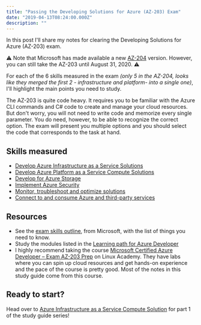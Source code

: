 ```yaml
---
title: "Passing the Developing Solutions for Azure (AZ-203) Exam"
date: "2019-04-13T08:24:00.000Z"
description: ""
---
```


In this post I'll share my notes for clearing the Developing Solutions for Azure (AZ-203) exam. 

⚠️ Note that Microsoft has made available a new [AZ-204](https://docs.microsoft.com/en-us/learn/certifications/exams/az-204) version. 
However, you can still take the AZ-203 until August 31, 2020. ⚠

For each of the 6 skills measured in the exam *(only 5 in the AZ-204, looks like they merged the first 2 - infrastructure and platform- into a single one)*, I'll highlight the main points you need to study.

The AZ-203 is quite code heavy. It requires you to be familiar with the Azure CLI commands and C# code to create and manage your cloud resources. But don't worry, you will not need to write code and memorize every single parameter. You do need, however, to be able to recognize the correct option. The exam will present you multiple options and you should select the code that corresponds to the task at hand.

## Skills measured

- [Develop Azure Infrastructure as a Service Solutions](../passing-az-203-p1-azure-infrastructure)
- [Develop Azure Platform as a Service Compute Solutions](../passing-az-203-p2-azure-platform-as-service-compute)
- [Develop for Azure Storage](../passing-az-203-p3-azure-storage)
- [Implement Azure Security](../passing-az-203-p4-azure-security)
- [Monitor, troubleshoot and optimize solutions](../passing-az-203-p5-monitor-azure-solutions)
- [Connect to and consume Azure and third-party services](../passing-az-203-p6-connect-3rd-party-services)
## Resources

- See the [exam skills outline](https://query.prod.cms.rt.microsoft.com/cms/api/am/binary/RE3VEHC), from Microsoft, with the list of things you need to know.
- Study the modules listed in the [Learning path for Azure Developer](https://query.prod.cms.rt.microsoft.com/cms/api/am/binary/RWtQqM)
- I highly recommend taking the course [Microsoft Certified Azure Developer – Exam AZ-203 Prep](https://linuxacademy.com/course/microsoft-certified-azure-developer-exam-az-203-prep/) on Linux Academy. They have labs where you can spin up cloud resources and get hands-on experience and the pace of the course is pretty good. Most of the notes in this study guide come from this course.

## Ready to start?

Head over to [Azure Infrastructure as a Service Compute Solution](../passing-az-203-p1-azure-infrastructure) for part 1 of the study guide series!



